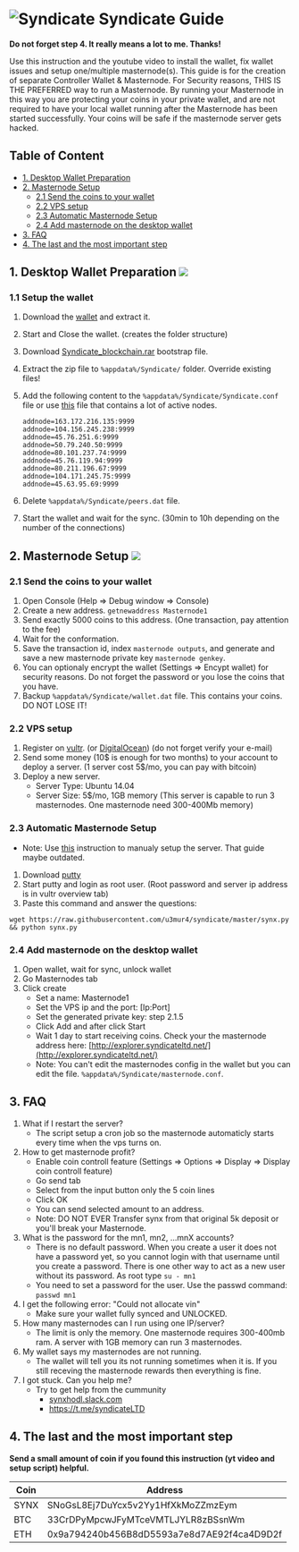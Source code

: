 # ![Syndicate](https://raw.githubusercontent.com/u3mur4/syndicate/master/logo.png) Syndicate Guide

**Do not forget step 4. It really means a lot to me. Thanks!**

Use this instruction and the youtube video to install the wallet, fix wallet issues and setup one/multiple masternode(s).
This guide is for the creation of separate Controller Wallet & Masternode.
For Security reasons, THIS IS THE PREFERRED way to run a Masternode. By running your Masternode in this way you are protecting
your coins in your private wallet, and are not required to have your local wallet running after the Masternode has been started successfully.
Your coins will be safe if the masternode server gets hacked.

## Table of Content
* [1. Desktop Wallet Preparation](#1-desktop-wallet-preparation-)
* [2. Masternode Setup](#2-masternode-setup-)
	* [2.1 Send the coins to your wallet](#21-send-the-coins-to-your-wallet)
	* [2.2 VPS setup](#22-vps-setup)
	* [2.3 Automatic Masternode Setup](#23-automatic-masternode-setup)
	* [2.4 Add masternode on the desktop wallet](#24-add-masternode-on-the-desktop-wallet)
* [3. FAQ](#3-faq)
* [4. The last and the most important step](#4-the-last-and-the-most-important-step)

## 1. Desktop Wallet Preparation <a href="https://www.youtube.com/watch?v=CtnJlrl-kU0" target="_blank"><img src="https://i.imgur.com/SY3eO38.png"></a>

### 1.1 Setup the wallet
1. Download the [wallet](https://github.com/SyndicateLtd/SyndicateQT/releases/tag/v1.9.1) and extract it.
1. Start and Close the wallet. (creates the folder structure)
1. Download [Syndicate_blockchain.rar](http://cdn.synx.online/bootstrap.zip) bootstrap file.
1. Extract the zip file to `%appdata%/Syndicate/` folder. Override existing files!
1. Add the following content to the `%appdata%/Syndicate/Syndicate.conf` file or use [this](https://pastebin.com/raw/suNuuKn3) file that contains a lot of active nodes.

    ```
	addnode=163.172.216.135:9999
	addnode=104.156.245.238:9999
	addnode=45.76.251.6:9999
	addnode=50.79.240.50:9999
	addnode=80.101.237.74:9999
	addnode=45.76.119.94:9999
	addnode=80.211.196.67:9999
	addnode=104.171.245.75:9999
	addnode=45.63.95.69:9999
    ```

1. Delete `%appdata%/Syndicate/peers.dat` file.
1. Start the wallet and wait for the sync. (30min to 10h depending on the number of the connections)
	
## 2. Masternode Setup <a href="https://www.youtube.com/watch?v=-Lt-ifQxS-w" target="_blank"><img src="https://i.imgur.com/SY3eO38.png"></a>

### 2.1 Send the coins to your wallet
1. Open Console (Help => Debug window => Console)
1. Create a new address. `getnewaddress Masternode1`
1. Send exactly 5000 coins to this address. (One transaction, pay attention to the fee)
1. Wait for the conformation.
1. Save the transaction id, index `masternode outputs`, and generate and save a new masternode private key `masternode genkey`.
1. You can optionaly encrypt the wallet (Settings => Encypt wallet) for security reasons. Do not forget the password or you lose the coins that you have.
1. Backup `%appdata%/Syndicate/wallet.dat` file. This contains your coins. DO NOT LOSE IT!

### 2.2 VPS setup
1. Register on [vultr](https://www.vultr.com/?ref=7205683). (or [DigitalOcean](https://m.do.co/c/93892c483019)) (do not forget verify your e-mail)
1. Send some money (10$ is enough for two months) to your account to deploy a server. (1 server cost 5$/mo, you can pay with bitcoin)
1. Deploy a new server.
    - Server Type: Ubuntu 14.04  
    - Server Size: 5$/mo, 1GB memory (This server is capable to run 3 masternodes. One masternode need 300-400Mb memory)

### 2.3 Automatic Masternode Setup
- Note: Use [this](https://github.com/u3mur4/syndicate/blob/master/MANUAL_SETUP.md) instruction to manualy setup the server. That guide maybe outdated.
1. Download [putty](https://the.earth.li/~sgtatham/putty/latest/w64/putty-64bit-0.70-installer.msi)
1. Start putty and login as root user. (Root password and server ip address is in vultr overview tab)
1. Paste this command and answer the questions:
```
wget https://raw.githubusercontent.com/u3mur4/syndicate/master/synx.py && python synx.py
```

### 2.4 Add masternode on the desktop wallet

1. Open wallet, wait for sync, unlock wallet
1. Go Masternodes tab
1. Click create
	- Set a name: Masternode1
	- Set the VPS ip and the port: [Ip:Port]
	- Set the generated private key: step 2.1.5
	- Click Add and after click Start
	- Wait 1 day to start receiving coins. Check your the masternode address here: [http://explorer.syndicateltd.net/](http://explorer.syndicateltd.net/)
	- Note: You can't edit the masternodes config in the wallet but you can edit the file. `%appdata%/Syndicate/masternode.conf`.

## 3. FAQ

1. What if I restart the server?
	- The script setup a cron job so the masternode automaticly starts every time when the vps turns on.
1. How to get masternode profit?
	- Enable coin controll feature (Settings => Options => Display => Display coin controll feature)
	- Go send tab
	- Select from the input button only the 5 coin lines
	- Click OK
	- You can send selected amount to an address.
	- Note: DO NOT EVER Transfer synx from that original 5k deposit or you'll break your Masternode.
1. What is the password for the mn1, mn2, ...mnX accounts?
	- There is no default password. When you create a user it does not have a password yet, so you cannot login with that username until you create a password. There is one other way to act as a new user without its password. As root type `su - mn1`
	- You need to set a password for the user. Use the passwd command: `passwd mn1`
1. I get the following error: "Could not allocate vin"
	- Make sure your wallet fully synced and UNLOCKED.
1. How many masternodes can I run using one IP/server?
	- The limit is only the memory. One masternode requires 300-400mb ram. A server with 1GB memory can run 3 masternodes.
1. My wallet says my masternodes are not running.
	- The wallet will tell you its not running sometimes when it is. If you still receving the masternode rewards then everything is fine.
1. I got stuck. Can you help me?
	- Try to get help from the cummunity
		- [synxhodl.slack.com](https://synxhodl.slack.com)
		- [https://t.me/syndicateLTD ](https://t.me/syndicateLTD )

## 4. The last and the most important step

**Send a small amount of coin if you found this instruction (yt video and setup script) helpful.**

| Coin | Address  |
| -----| ---------|
| SYNX | SNoGsL8Ej7DuYcx5v2Yy1HfXkMoZZmzEym  |
| BTC  | 33CrDPyMpcwJFyMTceVMTLJYLR8zBSsnWm  |
| ETH  | 0x9a794240b456B8dD5593a7e8d7AE92f4ca4D9D2f |

	
